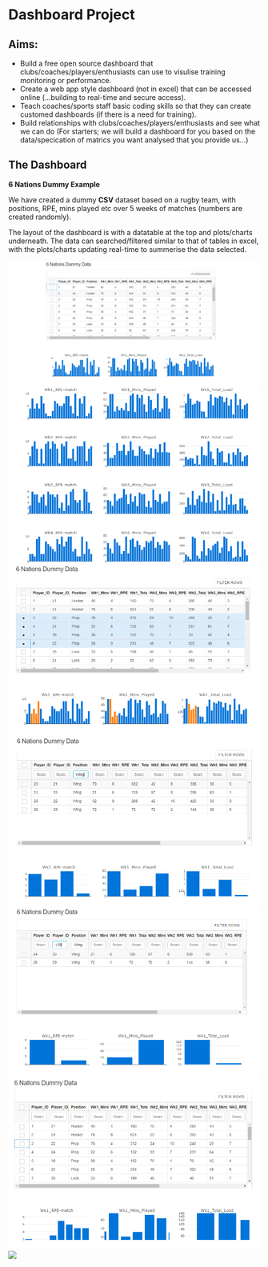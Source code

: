 # Dashboard Project

## Aims:

- Build a free open source dashboard that clubs/coaches/players/enthusiasts can use to visulise training monitoring or performance.
- Create a web app style dashboard (not in excel) that can be accessed online (...building to real-time and secure access).
- Teach coaches/sports staff basic coding skills so that they can create customed dashboards (if there is a need for training).
- Build relationships with clubs/coaches/players/enthusiasts and see what we can do (For starters; we will build a dashboard for you based on the data/specication of matrics you want analysed that you provide us...)


## The Dashboard

**6 Nations Dummy Example**

We have created a dummy **CSV** dataset based on a rugby team, with positions, RPE, mins played etc over 5 weeks of matches (numbers are created randomly). 

The layout of the dashboard is with a datatable at the top and plots/charts underneath. The data can searched/filtered similar to that of tables in excel, with the plots/charts updating real-time to summerise the data selected.

![](dashboard_6_nations_dummy_example/images/capture1.png?raw=true)
![](dashboard_6_nations_dummy_example/images/capture2.png?raw=true)
![](dashboard_6_nations_dummy_example/images/capture3.png?raw=true)
![](dashboard_6_nations_dummy_example/images/capture4.png?raw=true)
![](dashboard_6_nations_dummy_example/images/capture5.png?raw=true)
![](dashboard_6_nations_dummy_example/images/capture6.png?raw=true)
![](dashboard_6_nations_dummy_example/images/capture7.png?raw=true)
